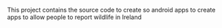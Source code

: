 This project contains the source code to create so android apps to create apps to allow people to report wildlife in Ireland